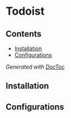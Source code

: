 # Todoist

## Contents

<!-- START doctoc generated TOC please keep comment here to allow auto update -->
<!-- DON'T EDIT THIS SECTION, INSTEAD RE-RUN doctoc TO UPDATE -->

- [Installation](#installation)
- [Configurations](#configurations)

<!-- END doctoc generated TOC please keep comment here to allow auto update -->
*Generated with [DocToc](https://github.com/thlorenz/doctoc)*

## Installation

## Configurations